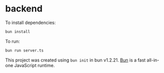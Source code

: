 # backend

To install dependencies:

```bash
bun install
```

To run:

```bash
bun run server.ts
```

This project was created using `bun init` in bun v1.2.21. [Bun](https://bun.com) is a fast all-in-one JavaScript runtime.
